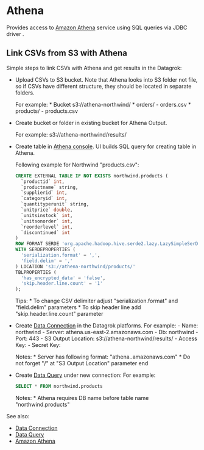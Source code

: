 <!-- TITLE: Athena -->
<!-- SUBTITLE: -->

# Athena

Provides access to [Amazon Athena](https://docs.aws.amazon.com/athena/latest/ug/what-is.html) service
using SQL queries via JDBC driver . 

## Link CSVs from S3 with Athena

Simple steps to link CSVs with Athena and get results in the Datagrok:

* Upload CSVs to S3 bucket. Note that Athena looks into S3 folder not file, so if CSVs have different 
structure, they should be located in separate folders.

    For example: 
      * Bucket s3://athena-northwind/
        * orders/
            - orders.csv
        * products/
            - products.csv

* Create bucket or folder in existing bucket for Athena Output.

    For example: 
        s3://athena-northwind/results/

* Create table in [Athena console](https://console.aws.amazon.com/athena). UI builds SQL query for creating 
  table in Athena.

    Following example for Northwind "products.csv":
    
    ```sql
    CREATE EXTERNAL TABLE IF NOT EXISTS northwind.products (
      `productid` int,
      `productname` string,
      `supplierid` int,
      `categoryid` int,
      `quantityperunit` string,
      `unitprice` double,
      `unitsinstock` int,
      `unitsonorder` int,
      `reorderlevel` int,
      `discontinued` int
    )
    ROW FORMAT SERDE 'org.apache.hadoop.hive.serde2.lazy.LazySimpleSerDe'
    WITH SERDEPROPERTIES (
      'serialization.format' = ',',
      'field.delim' = ','
    ) LOCATION 's3://athena-northwind/products/'
    TBLPROPERTIES (
      'has_encrypted_data' = 'false',
      'skip.header.line.count' = '1'
    );
    ```

    Tips: 
        * To change CSV delimiter adjust "serialization.format" and "field.delim" parameters
        * To skip header line add "skip.header.line.count" parameter

* Create [Data Connection](../data-connection.md) in the Datagrok platforms.
    For example:
      - Name: northwind
      - Server: athena.us-east-2.amazonaws.com
      - Db: northwind
      - Port: 443
      - S3 Output Location: s3://athena-northwind/results/
      - Access Key: <key>
      - Secret Key: <secret>
      
    Notes:
      * Server has following format: "athena.<region>.amazonaws.com"
      * Do not forget "/" at "S3 Output Location" parameter end 
      
* Create [Data Query](../data-query.md) under new connection:
    For example:
      
    ```sql
    SELECT * FROM northwind.products
    ```
 
    Notes:
       * Athena requires DB name before table name "northwind.products"
       
       
See also:

  * [Data Connection](../data-connection.md)
  * [Data Query](../data-query.md)
  * [Amazon Athena](https://docs.aws.amazon.com/athena/latest/ug/what-is.html)
 